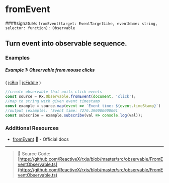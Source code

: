 # fromEvent
####signature: `fromEvent(target: EventTargetLike, eventName: string, selector: function): Observable`

## Turn event into observable sequence.

### Examples

##### Example 1: Observable from mouse clicks

( [jsBin](http://jsbin.com/xikapewoqa/1/edit?js,console,output) | [jsFiddle](https://jsfiddle.net/btroncone/vbLz1pdx/) )

```js
//create observable that emits click events
const source = Rx.Observable.fromEvent(document, 'click');
//map to string with given event timestamp
const example = source.map(event => `Event time: ${event.timeStamp}`)
//output (example): 'Event time: 7276.390000000001'
const subscribe = example.subscribe(val => console.log(val));
```


### Additional Resources
* [fromEvent](http://reactivex.io/rxjs/class/es6/Observable.js~Observable.html#static-method-fromEvent) :newspaper: - Official docs

---
> :file_folder: Source Code:  [https://github.com/ReactiveX/rxjs/blob/master/src/observable/FromEventObservable.ts](https://github.com/ReactiveX/rxjs/blob/master/src/observable/FromEventObservable.ts)
